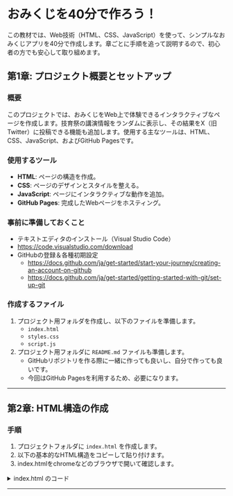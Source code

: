 # おみくじを40分で作ろう！

この教材では、Web技術（HTML、CSS、JavaScript）を使って、シンプルなおみくじアプリを40分で作成します。章ごとに手順を追って説明するので、初心者の方でも安心して取り組めます。

## 第1章: プロジェクト概要とセットアップ

### 概要

このプロジェクトでは、おみくじをWeb上で体験できるインタラクティブなページを作成します。技育祭の講演情報をランダムに表示し、その結果をX（旧Twitter）に投稿できる機能も追加します。使用する主なツールは、HTML、CSS、JavaScript、およびGitHub Pagesです。

### 使用するツール

- **HTML**: ページの構造を作成。
- **CSS**: ページのデザインとスタイルを整える。
- **JavaScript**: ページにインタラクティブな動作を追加。
- **GitHub Pages**: 完成したWebページをホスティング。

### 事前に準備しておくこと

 - テキストエディタのインストール（Visual Studio Code）
  - https://code.visualstudio.com/download
 - GitHubの登録＆各種初期設定 
   - https://docs.github.com/ja/get-started/start-your-journey/creating-an-account-on-github
   - https://docs.github.com/ja/get-started/getting-started-with-git/set-up-git

### 作成するファイル

1. プロジェクト用フォルダを作成し、以下のファイルを準備します。
   - `index.html`
   - `styles.css`
   - `script.js`
2. プロジェクト用フォルダに `README.md` ファイルも準備します。
   - GitHubリポジトリを作る際に一緒に作っても良いし、自分で作っても良いです。
   - 今回はGitHub Pagesを利用するため、必要になります。

---

## 第2章: HTML構造の作成

### 手順

1. プロジェクトフォルダに `index.html` を作成します。
2. 以下の基本的なHTML構造をコピーして貼り付けます。
3. index.htmlをchromeなどのブラウザで開いて確認します。

<details>
<summary>index.html のコード</summary>

```html
<!doctype html>
<html lang="ja">
  <head>
    <meta charset="UTF-8" />
    <meta name="viewport" content="width=device-width, initial-scale=1.0" />
    <title>おみくじポップアップ</title>
    <link rel="stylesheet" href="styles.css" />
  </head>
  <body>
    <header>
      <h1>技育祭2024【秋】</h1>
      <h2>講演おみくじ</h2>
    </header>

    <main>
      <div id="omikuji">
        <div id="omikujiTitle">おみくじ結果</div>
        <div id="omikujiDetails">詳細がここに表示されます</div>
      </div>
      <div class="button-container">
        <button id="omikujiButton">スタート</button>
        <button id="postToXButton" class="hidden" disabled>
          Xにポストする
        </button>
      </div>
    </main>

    <footer>
      <p>&copy; 技育プロジェクト運営事務局</p>
    </footer>

    <script src="script.js"></script>
  </body>
</html>

```

</details>

---
